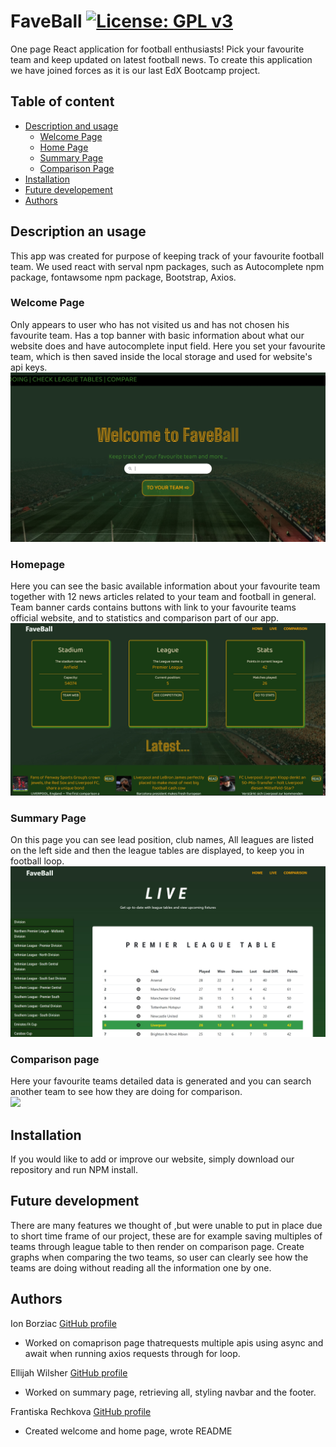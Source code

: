 # FaveBall [![License: GPL v3](https://img.shields.io/badge/License-GPLv3-blue.svg)](https://www.gnu.org/licenses/gpl-3.0)
One page React application for football enthusiasts! Pick your favourite team and keep updated on latest football news.
To create this application we have joined forces as it is our last EdX Bootcamp project.
## Table of content
- [Description and usage](#description-and-usage)
  - [Welcome Page](#welcome-page)
  - [Home Page](#home-page)
  - [Summary Page](#summary-page)
  - [Comparison Page](#savedteams-page)
- [Installation](#installation)
- [Future developement](#future-developement)
- [Authors](#authors)
## Description an usage
This app was created for purpose of keeping track of your favourite football team.
We used react with serval npm packages, such as Autocomplete npm package, fontawsome npm package, Bootstrap, Axios.
### Welcome Page
Only appears to user who has not visited us and has not chosen his favourite team. Has a top banner with basic information about what our website does and have autocomplete input field. Here you set your favourite team, which is then saved inside the local storage and used for website's api keys.</br>
![welcomepage](./readmeimages/Scxreenshot-welcome.jpg)
### Homepage
Here you can see the basic available information about your favourite team together with 12 news articles related to your team and football in general. Team banner cards contains buttons with link to your favourite teams official website, and to statistics and comparison part of our app.</br>
![homepage](./readmeimages/Scxreenshot-homepage.jpg)
### Summary Page
On this page you can see lead position, club names, All leagues are listed on the left side and then the league tables are displayed, to keep you in football loop.
![Live](./readmeimages/Live.jpg)
### Comparison page
Here your favourite teams detailed data is generated and you can search another team to see how they are doing for comparison. </br>
![](screeenchot)
## Installation
If you would like to add or improve our website, simply download our repository and run NPM install.
## Future development
There are many features we thought of ,but were unable to put in place due to short time frame of our project, these are for example saving multiples of teams through league table to then render on comparison page. Create graphs when comparing the two teams, so user can clearly see how the teams are doing without reading all the information one by one.
## Authors
Ion Borziac [GitHub profile](https://github.com/ionb23/)
- Worked on comaprison page thatrequests multiple apis using async and await when running axios requests through for loop.

Ellijah Wilsher [GitHub profile](https://github.com/Yusen22/)
- Worked on summary page, retrieving all, styling navbar and the footer.

Frantiska Rechkova [GitHub profile](https://github.com/FrantiskaAli/)
- Created welcome and home page, wrote README
